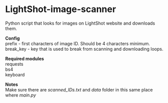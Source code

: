 # LightShot-image-scanner
 Python script that looks for images on LightShot website and downloads them.


**Config**  
 prefix - first characters of image ID. Should be 4 characters minimum.  
 break_key - key that is used to break from scanning and downloading loops.</br>
 
 **Required modules**  
  requests  
  bs4  
  keyboard</br>
  
  **Notes**  
   Make sure there are *scanned_IDs.txt* and *data* folder in this same place where *main.py*  

